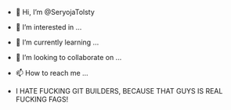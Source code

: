 - 👋 Hi, I’m @SeryojaTolsty
- 👀 I’m interested in ...
- 🌱 I’m currently learning ...
- 💞️ I’m looking to collaborate on ...
- 📫 How to reach me ...



- I HATE FUCKING GIT BUILDERS, BECAUSE THAT GUYS IS REAL FUCKING FAGS!

<!---
SeryojaTolsty/SeryojaTolsty is a ✨ special ✨ repository because its `README.md` (this file) appears on your GitHub profile.
You can click the Preview link to take a look at your changes.
--->
